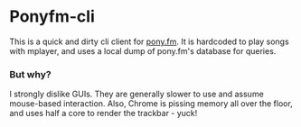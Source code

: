 # Ponyfm-cli

This is a quick and dirty cli client for [pony.fm](https://pony.fm). It is hardcoded to play songs with mplayer, and uses a local dump of pony.fm's database for queries.

### But why?

I strongly dislike GUIs. They are generally slower to use and assume mouse-based interaction. Also, Chrome is pissing memory all over the floor, and uses half a core to render the trackbar - yuck!

